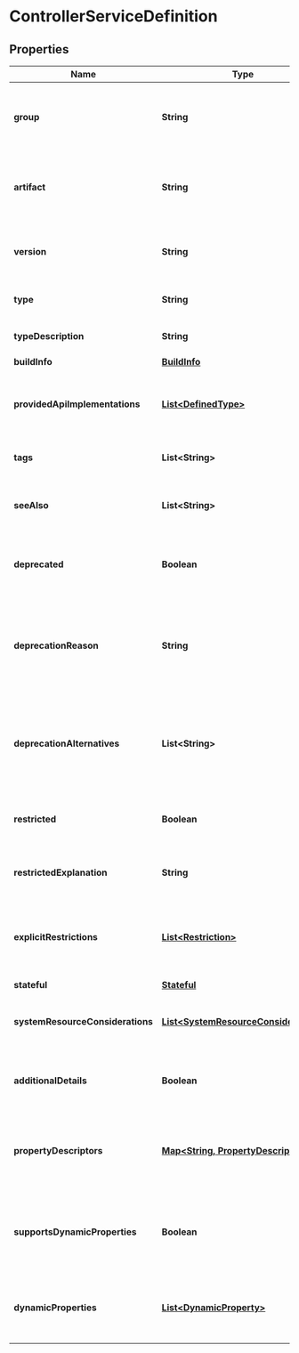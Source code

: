 # ControllerServiceDefinition

## Properties
Name | Type | Description | Notes
------------ | ------------- | ------------- | -------------
**group** | **String** | The group name of the bundle that provides the referenced type. |  [optional]
**artifact** | **String** | The artifact name of the bundle that provides the referenced type. |  [optional]
**version** | **String** | The version of the bundle that provides the referenced type. |  [optional]
**type** | **String** | The fully-qualified class type | 
**typeDescription** | **String** | The description of the type. |  [optional]
**buildInfo** | [**BuildInfo**](BuildInfo.md) |  |  [optional]
**providedApiImplementations** | [**List&lt;DefinedType&gt;**](DefinedType.md) | If this type represents a provider for an interface, this lists the APIs it implements |  [optional]
**tags** | **List&lt;String&gt;** | The tags associated with this type |  [optional]
**seeAlso** | **List&lt;String&gt;** | The names of other component types that may be related |  [optional]
**deprecated** | **Boolean** | Whether or not the component has been deprecated |  [optional]
**deprecationReason** | **String** | If this component has been deprecated, this optional field can be used to provide an explanation |  [optional]
**deprecationAlternatives** | **List&lt;String&gt;** | If this component has been deprecated, this optional field provides alternatives to use |  [optional]
**restricted** | **Boolean** | Whether or not the component has a general restriction |  [optional]
**restrictedExplanation** | **String** | An optional description of the general restriction |  [optional]
**explicitRestrictions** | [**List&lt;Restriction&gt;**](Restriction.md) | Explicit restrictions that indicate a require permission to use the component |  [optional]
**stateful** | [**Stateful**](Stateful.md) |  |  [optional]
**systemResourceConsiderations** | [**List&lt;SystemResourceConsideration&gt;**](SystemResourceConsideration.md) | The system resource considerations for the given component |  [optional]
**additionalDetails** | **Boolean** | Indicates if the component has additional details documentation |  [optional]
**propertyDescriptors** | [**Map&lt;String, PropertyDescriptor&gt;**](PropertyDescriptor.md) | Descriptions of configuration properties applicable to this component. |  [optional]
**supportsDynamicProperties** | **Boolean** | Whether or not this component makes use of dynamic (user-set) properties. |  [optional]
**dynamicProperties** | [**List&lt;DynamicProperty&gt;**](DynamicProperty.md) | Describes the dynamic properties supported by this component |  [optional]
